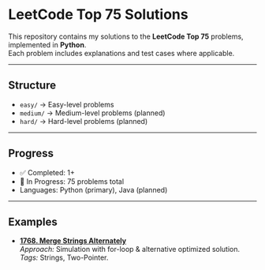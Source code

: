 # LeetCode Top 75 Solutions

This repository contains my solutions to the **LeetCode Top 75** problems, implemented in **Python**.  
Each problem includes explanations and test cases where applicable.

---

## Structure
- `easy/` → Easy-level problems
- `medium/` → Medium-level problems (planned)
- `hard/` → Hard-level problems (planned)

---

## Progress
- ✅ Completed: 1+
- 🚧 In Progress: 75 problems total
- Languages: Python (primary), Java (planned)

---

## Examples
- **[1768. Merge Strings Alternately](easy/1768_merge_strings_alternately.py)**  
  *Approach:* Simulation with for-loop & alternative optimized solution.  
  *Tags:* Strings, Two-Pointer.
